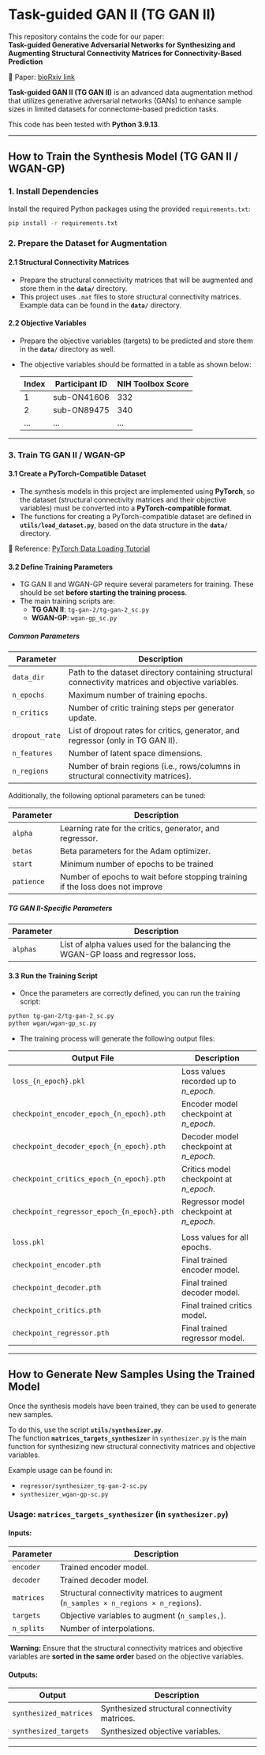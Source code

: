 # Task-guided GAN II (TG GAN II)

This repository contains the code for our paper:  
**Task-guided Generative Adversarial Networks for Synthesizing and Augmenting Structural Connectivity Matrices for Connectivity-Based Prediction**  

📝 Paper: [bioRxiv link](https://www.biorxiv.org/content/10.1101/2024.02.13.580039v1)  

**Task-guided GAN II (TG GAN II)** is an advanced data augmentation method that utilizes generative adversarial networks (GANs) to enhance sample sizes in limited datasets for connectome-based prediction tasks.  

This code has been tested with **Python 3.9.13**.  

---

## How to Train the Synthesis Model (TG GAN II / WGAN-GP)  

### 1. Install Dependencies  

Install the required Python packages using the provided `requirements.txt`:  

```bash
pip install -r requirements.txt
```

### 2. Prepare the Dataset for Augmentation  

#### 2.1 Structural Connectivity Matrices  

- Prepare the structural connectivity matrices that will be augmented and store them in the **`data/`** directory.  
- This project uses `.mat` files to store structural connectivity matrices. Example data can be found in the **`data/`** directory.  

#### 2.2 Objective Variables  

- Prepare the objective variables (targets) to be predicted and store them in the **`data/`** directory as well.  
- The objective variables should be formatted in a table as shown below:  

    | Index | Participant ID | NIH Toolbox Score |
    |---|---|---|
    | 1 | sub-ON41606 | 332 |
    | 2 | sub-ON89475 | 340 |
    | ... | ... | ... |

---

### 3. Train TG GAN II / WGAN-GP  

#### 3.1 Create a PyTorch-Compatible Dataset  

- The synthesis models in this project are implemented using **PyTorch**, so the dataset (structural connectivity matrices and their objective variables) must be converted into a **PyTorch-compatible format**.  
- The functions for creating a PyTorch-compatible dataset are defined in **`utils/load_dataset.py`**, based on the data structure in the **`data/`** directory.  

📌 Reference: [PyTorch Data Loading Tutorial](https://pytorch.org/tutorials/beginner/data_loading_tutorial.html)  

#### 3.2 Define Training Parameters  

- TG GAN II and WGAN-GP require several parameters for training. These should be set **before starting the training process**.  
- The main training scripts are:  
  - **TG GAN II**: `tg-gan-2/tg-gan-2_sc.py`  
  - **WGAN-GP**: `wgan-gp_sc.py`  

##### Common Parameters  

| Parameter | Description |
|---|---|
| `data_dir` | Path to the dataset directory containing structural connectivity matrices and objective variables. |
| `n_epochs` | Maximum number of training epochs. |
| `n_critics` | Number of critic training steps per generator update. |
| `dropout_rate` | List of dropout rates for critics, generator, and regressor (only in TG GAN II). |
| `n_features` | Number of latent space dimensions. |
| `n_regions` | Number of brain regions (i.e., rows/columns in structural connectivity matrices). |

Additionally, the following optional parameters can be tuned:  

| Parameter | Description |
|---|---|
| `alpha` | Learning rate for the critics, generator, and regressor. |
| `betas` | Beta parameters for the Adam optimizer. |
| `start` | Minimum number of epochs to be trained |
| `patience` | Number of epochs to wait before stopping training if the loss does not improve |

##### TG GAN II-Specific Parameters  

| Parameter | Description |
|---|---|
| `alphas` | List of alpha values used for the balancing the WGAN-GP loass and regressor loss. |

#### 3.3 Run the Training Script  

- Once the parameters are correctly defined, you can run the training script:  

```bash
python tg-gan-2/tg-gan-2_sc.py
python wgan/wgan-gp_sc.py
```

- The training process will generate the following output files:  

| Output File | Description |
|---|---|
| `loss_{n_epoch}.pkl` | Loss values recorded up to *n_epoch*. |
| `checkpoint_encoder_epoch_{n_epoch}.pth` | Encoder model checkpoint at *n_epoch*. |
| `checkpoint_decoder_epoch_{n_epoch}.pth` | Decoder model checkpoint at *n_epoch*. |
| `checkpoint_critics_epoch_{n_epoch}.pth` | Critics model checkpoint at *n_epoch*. |
| `checkpoint_regressor_epoch_{n_epoch}.pth` | Regressor model checkpoint at *n_epoch*. |
|  |  |
| `loss.pkl` | Loss values for all epochs. |
| `checkpoint_encoder.pth` | Final trained encoder model. |
| `checkpoint_decoder.pth` | Final trained decoder model. |
| `checkpoint_critics.pth` | Final trained critics model. |
| `checkpoint_regressor.pth` | Final trained regressor model. |

---

## How to Generate New Samples Using the Trained Model  

Once the synthesis models have been trained, they can be used to generate new samples.  

To do this, use the script **`utils/synthesizer.py`**.  
The function **`matrices_targets_synthesizer`** in `synthesizer.py` is the main function for synthesizing new structural connectivity matrices and objective variables.  

Example usage can be found in:  
- `regressor/synthesizer_tg-gan-2-sc.py`  
- `synthesizer_wgan-gp-sc.py`  

### Usage: `matrices_targets_synthesizer` (in `synthesizer.py`)  

#### **Inputs:**  

| Parameter | Description |
|---|---|
| `encoder` | Trained encoder model. |
| `decoder` | Trained decoder model. |
| `matrices` | Structural connectivity matrices to augment (`n_samples × n_regions × n_regions`). |
| `targets` | Objective variables to augment (`n_samples,`). |
| `n_splits` | Number of interpolations. |

️ **Warning:** Ensure that the structural connectivity matrices and objective variables are **sorted in the same order** based on the objective variables.  

#### **Outputs:**  

| Output | Description |
|---|---|
| `synthesized_matrices` | Synthesized structural connectivity matrices. |
| `synthesized_targets` | Synthesized objective variables. |

---


